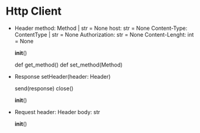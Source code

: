 # Http Client

- Header
  method: Method | str = None
  host: str = None
  Content-Type: ContentType | str = None
  Authorization: str = None
  Content-Lenght: int = None

  __init__()

  def get_method()
  def set_method(Method)

- Response
  setHeader(header: Header)

  send(response)
  close()

  __init__()

- Request
  header: Header
  body: str

  __init__()